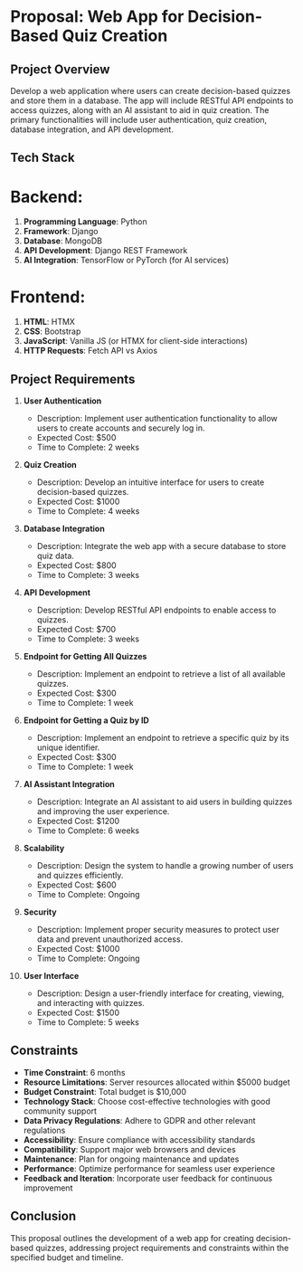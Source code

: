 # Proposal: Web App for Decision-Based Quiz Creation

## Project Overview

Develop a web application where users can create decision-based quizzes and store them in a database. The app will include RESTful API endpoints to access quizzes, along with an AI assistant to aid in quiz creation. The primary functionalities will include user authentication, quiz creation, database integration, and API development.

## Tech Stack 

# Backend:

1. **Programming Language**: Python
2. **Framework**: Django
3. **Database**: MongoDB
4. **API Development**: Django REST Framework
5. **AI Integration**: TensorFlow or PyTorch (for AI services)

# Frontend:

1. **HTML**: HTMX
2. **CSS**: Bootstrap
3. **JavaScript**: Vanilla JS (or HTMX for client-side interactions)
4. **HTTP Requests**: Fetch API vs Axios


## Project Requirements

1. **User Authentication**
   - Description: Implement user authentication functionality to allow users to create accounts and securely log in.
   - Expected Cost: $500
   - Time to Complete: 2 weeks

2. **Quiz Creation**
   - Description: Develop an intuitive interface for users to create decision-based quizzes.
   - Expected Cost: $1000
   - Time to Complete: 4 weeks

3. **Database Integration**
   - Description: Integrate the web app with a secure database to store quiz data.
   - Expected Cost: $800
   - Time to Complete: 3 weeks

4. **API Development**
   - Description: Develop RESTful API endpoints to enable access to quizzes.
   - Expected Cost: $700
   - Time to Complete: 3 weeks

5. **Endpoint for Getting All Quizzes**
   - Description: Implement an endpoint to retrieve a list of all available quizzes.
   - Expected Cost: $300
   - Time to Complete: 1 week

6. **Endpoint for Getting a Quiz by ID**
   - Description: Implement an endpoint to retrieve a specific quiz by its unique identifier.
   - Expected Cost: $300
   - Time to Complete: 1 week

7. **AI Assistant Integration**
   - Description: Integrate an AI assistant to aid users in building quizzes and improving the user experience.
   - Expected Cost: $1200
   - Time to Complete: 6 weeks

8. **Scalability**
   - Description: Design the system to handle a growing number of users and quizzes efficiently.
   - Expected Cost: $600
   - Time to Complete: Ongoing

9. **Security**
   - Description: Implement proper security measures to protect user data and prevent unauthorized access.
   - Expected Cost: $1000
   - Time to Complete: Ongoing

10. **User Interface**
    - Description: Design a user-friendly interface for creating, viewing, and interacting with quizzes.
    - Expected Cost: $1500
    - Time to Complete: 5 weeks

## Constraints

- **Time Constraint**: 6 months
- **Resource Limitations**: Server resources allocated within $5000 budget
- **Budget Constraint**: Total budget is $10,000
- **Technology Stack**: Choose cost-effective technologies with good community support
- **Data Privacy Regulations**: Adhere to GDPR and other relevant regulations
- **Accessibility**: Ensure compliance with accessibility standards
- **Compatibility**: Support major web browsers and devices
- **Maintenance**: Plan for ongoing maintenance and updates
- **Performance**: Optimize performance for seamless user experience
- **Feedback and Iteration**: Incorporate user feedback for continuous improvement

## Conclusion

This proposal outlines the development of a web app for creating decision-based quizzes, addressing project requirements and constraints within the specified budget and timeline.


